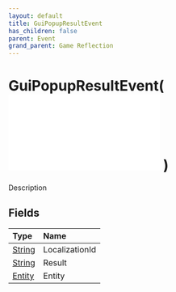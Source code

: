 ```yaml
---
layout: default
title: GuiPopupResultEvent
has_children: false
parent: Event
grand_parent: Game Reflection
---
```

# GuiPopupResultEvent( ![ EntityEventBase ](/game-reflection/events/entity_event_base.md) )
Description 

## Fields
| Type | Name |
|:-------------|:--------------|
| [String](/game-reflection/components/string.md) | LocalizationId |
| [String](/game-reflection/components/string.md) | Result |
| [Entity](/game-reflection/classes/entity.md) | Entity |
